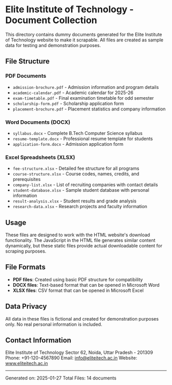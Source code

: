 # Elite Institute of Technology - Document Collection

This directory contains dummy documents generated for the Elite Institute of Technology website to make it scrapable. All files are created as sample data for testing and demonstration purposes.

## File Structure

### PDF Documents
- `admission-brochure.pdf` - Admission information and program details
- `academic-calendar.pdf` - Academic calendar for 2025-26
- `exam-timetable.pdf` - Final examination timetable for odd semester
- `scholarship-form.pdf` - Scholarship application form
- `placement-brochure.pdf` - Placement statistics and company information

### Word Documents (DOCX)
- `syllabus.docx` - Complete B.Tech Computer Science syllabus
- `resume-template.docx` - Professional resume template for students
- `application-form.docx` - Admission application form

### Excel Spreadsheets (XLSX)
- `fee-structure.xlsx` - Detailed fee structure for all programs
- `course-structure.xlsx` - Course codes, names, credits, and prerequisites
- `company-list.xlsx` - List of recruiting companies with contact details
- `student-database.xlsx` - Sample student database with personal information
- `result-analysis.xlsx` - Student results and grade analysis
- `research-data.xlsx` - Research projects and faculty information

## Usage

These files are designed to work with the HTML website's download functionality. The JavaScript in the HTML file generates similar content dynamically, but these static files provide actual downloadable content for scraping purposes.

## File Formats

- **PDF files**: Created using basic PDF structure for compatibility
- **DOCX files**: Text-based format that can be opened in Microsoft Word
- **XLSX files**: CSV format that can be opened in Microsoft Excel

## Data Privacy

All data in these files is fictional and created for demonstration purposes only. No real personal information is included.

## Contact Information

Elite Institute of Technology
Sector 62, Noida, Uttar Pradesh - 201309
Phone: +91-120-4567890
Email: info@eliteitech.ac.in
Website: www.eliteitech.ac.in

---
Generated on: 2025-01-27
Total Files: 14 documents
